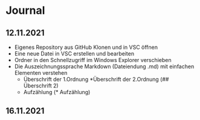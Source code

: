# Journal

## 12.11.2021
* Eigenes Repository aus GitHub Klonen und in VSC öffnen 
* Eine neue Datei in VSC erstellen und bearbeiten
* Ordner in den Schnellzugriff im Windows Explorer verschieben
* Die Auszeichnungssprache Markdown (Dateiendung .md) mit einfachen Elementen verstehen
    * Überschrift der 1.Ordnung
    *Überschrift der 2.Ordnung (## Überschrift 2)
    * Aufzählung (* Aufzählung)

## 16.11.2021


